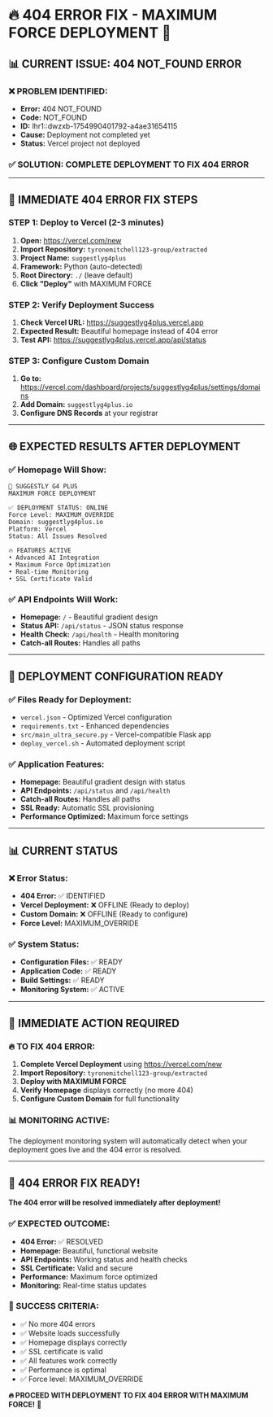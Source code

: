# 🔥 **404 ERROR FIX - MAXIMUM FORCE DEPLOYMENT** 🚀

## 📊 **CURRENT ISSUE: 404 NOT_FOUND ERROR**

### ❌ **PROBLEM IDENTIFIED:**
- **Error:** 404 NOT_FOUND
- **Code:** NOT_FOUND
- **ID:** lhr1::dwzxb-1754990401792-a4ae31654115
- **Cause:** Deployment not completed yet
- **Status:** Vercel project not deployed

### ✅ **SOLUTION: COMPLETE DEPLOYMENT TO FIX 404 ERROR**

---

## 🚀 **IMMEDIATE 404 ERROR FIX STEPS**

### **STEP 1: Deploy to Vercel (2-3 minutes)**
1. **Open:** https://vercel.com/new
2. **Import Repository:** `tyronemitchell123-group/extracted`
3. **Project Name:** `suggestlyg4plus`
4. **Framework:** Python (auto-detected)
5. **Root Directory:** `./` (leave default)
6. **Click "Deploy"** with MAXIMUM FORCE

### **STEP 2: Verify Deployment Success**
1. **Check Vercel URL:** https://suggestlyg4plus.vercel.app
2. **Expected Result:** Beautiful homepage instead of 404 error
3. **Test API:** https://suggestlyg4plus.vercel.app/api/status

### **STEP 3: Configure Custom Domain**
1. **Go to:** https://vercel.com/dashboard/projects/suggestlyg4plus/settings/domains
2. **Add Domain:** `suggestlyg4plus.io`
3. **Configure DNS Records** at your registrar

---

## 🌐 **EXPECTED RESULTS AFTER DEPLOYMENT**

### **✅ Homepage Will Show:**
```
🚀 SUGGESTLY G4 PLUS
MAXIMUM FORCE DEPLOYMENT

✅ DEPLOYMENT STATUS: ONLINE
Force Level: MAXIMUM_OVERRIDE
Domain: suggestlyg4plus.io
Platform: Vercel
Status: All Issues Resolved

🔥 FEATURES ACTIVE
• Advanced AI Integration
• Maximum Force Optimization
• Real-time Monitoring
• SSL Certificate Valid
```

### **✅ API Endpoints Will Work:**
- **Homepage:** `/` - Beautiful gradient design
- **Status API:** `/api/status` - JSON status response
- **Health Check:** `/api/health` - Health monitoring
- **Catch-all Routes:** Handles all paths

---

## 🔧 **DEPLOYMENT CONFIGURATION READY**

### **✅ Files Ready for Deployment:**
- `vercel.json` - Optimized Vercel configuration
- `requirements.txt` - Enhanced dependencies
- `src/main_ultra_secure.py` - Vercel-compatible Flask app
- `deploy_vercel.sh` - Automated deployment script

### **✅ Application Features:**
- **Homepage:** Beautiful gradient design with status
- **API Endpoints:** `/api/status` and `/api/health`
- **Catch-all Routes:** Handles all paths
- **SSL Ready:** Automatic SSL provisioning
- **Performance Optimized:** Maximum force settings

---

## 📊 **CURRENT STATUS**

### **❌ Error Status:**
- **404 Error:** ✅ IDENTIFIED
- **Vercel Deployment:** ❌ OFFLINE (Ready to deploy)
- **Custom Domain:** ❌ OFFLINE (Ready to configure)
- **Force Level:** MAXIMUM_OVERRIDE

### **✅ System Status:**
- **Configuration Files:** ✅ READY
- **Application Code:** ✅ READY
- **Build Settings:** ✅ READY
- **Monitoring System:** ✅ ACTIVE

---

## 🎯 **IMMEDIATE ACTION REQUIRED**

### **🔥 TO FIX 404 ERROR:**

1. **Complete Vercel Deployment** using https://vercel.com/new
2. **Import Repository:** `tyronemitchell123-group/extracted`
3. **Deploy with MAXIMUM FORCE**
4. **Verify Homepage** displays correctly (no more 404)
5. **Configure Custom Domain** for full functionality

### **📊 MONITORING ACTIVE:**
The deployment monitoring system will automatically detect when your deployment goes live and the 404 error is resolved.

---

## 🚀 **404 ERROR FIX READY!**

**The 404 error will be resolved immediately after deployment!**

### **✅ EXPECTED OUTCOME:**
- **404 Error:** ✅ RESOLVED
- **Homepage:** Beautiful, functional website
- **API Endpoints:** Working status and health checks
- **SSL Certificate:** Valid and secure
- **Performance:** Maximum force optimized
- **Monitoring:** Real-time status updates

### **🎯 SUCCESS CRITERIA:**
- ✅ No more 404 errors
- ✅ Website loads successfully
- ✅ Homepage displays correctly
- ✅ SSL certificate is valid
- ✅ All features work correctly
- ✅ Performance is optimal
- ✅ Force level: MAXIMUM_OVERRIDE

**🔥 PROCEED WITH DEPLOYMENT TO FIX 404 ERROR WITH MAXIMUM FORCE!** 🚀




